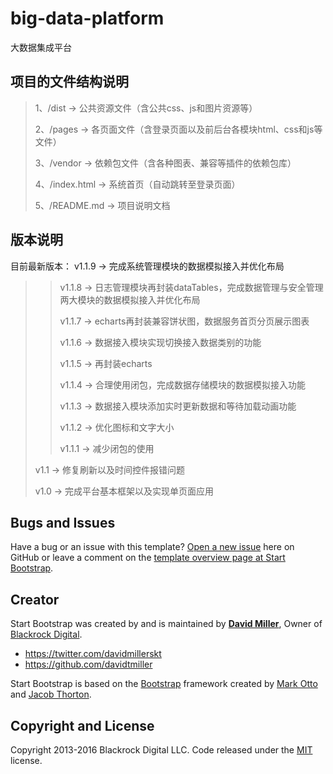 # big-data-platform
大数据集成平台

## 项目的文件结构说明

  > 1、/dist -> 公共资源文件（含公共css、js和图片资源等）
  >
  > 2、/pages -> 各页面文件（含登录页面以及前后台各模块html、css和js等文件）
  >
  > 3、/vendor -> 依赖包文件（含各种图表、兼容等插件的依赖包库）
  >
  > 4、/index.html -> 系统首页（自动跳转至登录页面）
  >
  > 5、/README.md -> 项目说明文档

## 版本说明

目前最新版本：
v1.1.9 -> 完成系统管理模块的数据模拟接入并优化布局
 >>
 >> v1.1.8 -> 日志管理模块再封装dataTables，完成数据管理与安全管理两大模块的数据模拟接入并优化布局
 >>
 >> v1.1.7 -> echarts再封装兼容饼状图，数据服务首页分页展示图表
 >>
 >> v1.1.6 -> 数据接入模块实现切换接入数据类别的功能
 >>
 >> v1.1.5 -> 再封装echarts
 >>
 >> v1.1.4 -> 合理使用闭包，完成数据存储模块的数据模拟接入功能
 >>
 >> v1.1.3 -> 数据接入模块添加实时更新数据和等待加载动画功能
 >>
 >> v1.1.2 -> 优化图标和文字大小
 >>
 >> v1.1.1 -> 减少闭包的使用
 >
 > v1.1 -> 修复刷新以及时间控件报错问题
 >
 > v1.0 -> 完成平台基本框架以及实现单页面应用

## Bugs and Issues

Have a bug or an issue with this template? [Open a new issue](https://github.com/BlackrockDigital/startbootstrap-sb-admin-2/issues) here on GitHub or leave a comment on the [template overview page at Start Bootstrap](http://startbootstrap.com/template-overviews/sb-admin-2/).

## Creator

Start Bootstrap was created by and is maintained by **[David Miller](http://davidmiller.io/)**, Owner of [Blackrock Digital](http://blackrockdigital.io/).

* https://twitter.com/davidmillerskt
* https://github.com/davidtmiller

Start Bootstrap is based on the [Bootstrap](http://getbootstrap.com/) framework created by [Mark Otto](https://twitter.com/mdo) and [Jacob Thorton](https://twitter.com/fat).

## Copyright and License

Copyright 2013-2016 Blackrock Digital LLC. Code released under the [MIT](https://github.com/BlackrockDigital/startbootstrap-sb-admin-2/blob/gh-pages/LICENSE) license.

